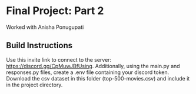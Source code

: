 # Final Project: Part 2

Worked with Anisha Ponugupati

## Build Instructions

Use this invite link to connect to the server: https://discord.gg/CpMuwJBfUsing. Additionally, using the main.py and responses.py files, create a .env file containing your discord token. Download the csv dataset in this folder (top-500-movies.csv) and include it in the project directory. 
